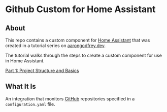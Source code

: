 # Github Custom for Home Assistant

## About 

This repo contains a custom component for [Home Assistant](https://www.home-assistant.io) that was created in a tutorial series 
on [aarongodfrey.dev]().

The tutorial walks through the steps to create a custom component for use in Home Assistant.

[Part 1: Project Structure and Basics](https://aarongodfrey.dev/home%20automation/building_a_home_assistant_custom_component_part_1/)

## What It Is

An integration that monitors [GitHub](https://github.com/) repositories specified in a `configuration.yaml` file.
